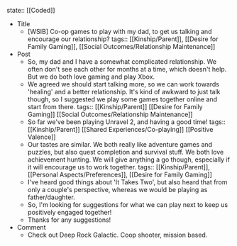 state:: [[Coded]]

- Title
	- [WSIB] Co-op games to play with my dad, to get us talking and encourage our relationship?
	  tags:: [[Kinship/Parent]], [[Desire for Family Gaming]], [[Social Outcomes/Relationship Maintenance]]
- Post
	- So, my dad and I have a somewhat complicated relationship. We often don't see each other for months at a time, which doesn't help. But we do both love gaming and play Xbox.
	- We agreed we should start talking more, so we can work towards 'healing' and a better relationship. It's kind of awkward to just talk though, so I suggested we play some games together online and start from there.
	  tags:: [[Kinship/Parent]] [[Desire for Family Gaming]] [[Social Outcomes/Relationship Maintenance]]
	- So far we've been playing Unravel 2, and having a good time!
	  tags:: [[Kinship/Parent]] [[Shared Experiences/Co-playing]] [[Positive Valence]]
	- Our tastes are similar. We both really like adventure games and puzzles, but also quest completion and survival stuff. We both love achievement hunting. We will give anything a go though, especially if it will encourage us to work together.
	  tags:: [[Kinship/Parent]], [[Personal Aspects/Preferences]], [[Desire for Family Gaming]]
	- I've heard good things about 'It Takes Two', but also heard that from only a couple's perspective, whereas we would be playing as father/daughter.
	- So, I'm looking for suggestions for what we can play next to keep us positively engaged together!
	- Thanks for any suggestions!
- Comment
	- Check out Deep Rock Galactic. Coop shooter, mission based.